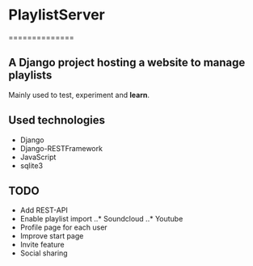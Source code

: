 # PlaylistServer
==============
## A Django project hosting a website to manage playlists

Mainly used to test, experiment and **learn**.

## Used technologies
+ Django
+ Django-RESTFramework
+ JavaScript
+ sqlite3

## TODO
+ Add REST-API
+ Enable playlist import
..* Soundcloud
..* Youtube
+ Profile page for each user
+ Improve start page
+ Invite feature
+ Social sharing
